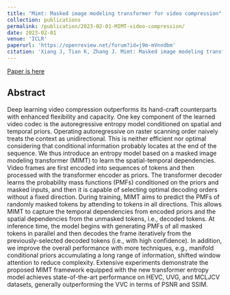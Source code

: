 ```yaml
---
title: "Mimt: Masked image modeling transformer for video compression"
collection: publications
permalink: /publication/2023-02-01-MIMT-video-compression/
date: 2023-02-01
venue: 'ICLR'
paperurl: 'https://openreview.net/forum?id=j9m-mVnndbm'
citation: 'Xiang J, Tian K, Zhang J. Mimt: Masked image modeling transformer for video compression[C]//The Eleventh International Conference on Learning Representations. 2022.'
---
```


<a href='https://openreview.net/forum?id=j9m-mVnndbm'>Paper is here</a>

## Abstract

Deep learning video compression outperforms its hand-craft counterparts with enhanced flexibility and capacity. One key component of the learned video codec is the autoregressive entropy model conditioned on spatial and temporal priors. Operating autoregressive on raster scanning order naively treats the context as unidirectional. This is neither efficient nor optimal considering that conditional information probably locates at the end of the sequence. We thus introduce an entropy model based on a masked image modeling transformer (MIMT) to learn the spatial-temporal dependencies. Video frames are first encoded into sequences of tokens and then processed with the transformer encoder as priors. The transformer decoder learns the probability mass functions (PMFs) conditioned on the priors and masked inputs, and then it is capable of selecting optimal decoding orders without a fixed direction. During training, MIMT aims to predict the PMFs of randomly masked tokens by attending to tokens in all directions. This allows MIMT to capture the temporal dependencies from encoded priors and the spatial dependencies from the unmasked tokens, i.e., decoded tokens. At inference time, the model begins with generating PMFs of all masked tokens in parallel and then decodes the frame iteratively from the previously-selected decoded tokens (i.e., with high confidence). In addition, we improve the overall performance with more techniques, e.g., manifold conditional priors accumulating a long range of information, shifted window attention to reduce complexity. Extensive experiments demonstrate the proposed MIMT framework equipped with the new transformer entropy model achieves state-of-the-art performance on HEVC, UVG, and MCLJCV datasets, generally outperforming the VVC in terms of PSNR and SSIM.